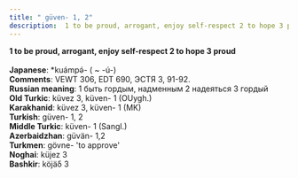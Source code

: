 ```yaml
---
title: " güven- 1, 2"
description:  1 to be proud, arrogant, enjoy self-respect 2 to hope 3 proud
---
```

<strong> 1 to be proud, arrogant, enjoy self-respect 2 to hope 3 proud</strong><br><br>
<strong>Japanese</strong>:  *kuámpǝ́- ( ~ -ú-)<br>
<strong>Comments</strong>:  VEWT 306, EDT 690, ЭСТЯ 3, 91-92.<br>
<strong>Russian meaning</strong>:  1 быть гордым, надменным 2 надеяться 3 гордый<br>
<strong>Old Turkic</strong>:  küvez 3, küven- 1 (OUygh.)<br>
<strong>Karakhanid</strong>:  küvez 3, küven- 1 (MK)<br>
<strong>Turkish</strong>:  güven- 1, 2<br>
<strong>Middle Turkic</strong>:  küven- 1 (Sangl.)<br>
<strong>Azerbaidzhan</strong>:  güvän- 1,2<br>
<strong>Turkmen</strong>:  gövne- 'to approve'<br>
<strong>Noghai</strong>:  küjez 3<br>
<strong>Bashkir</strong>:  köjäδ 3<br>


